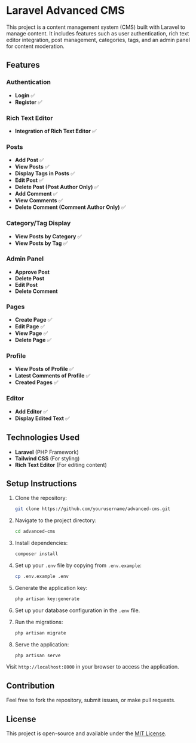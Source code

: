 # Laravel Advanced CMS 

This project is a content management system (CMS) built with Laravel to manage content. It includes features such as user authentication, rich text editor integration, post management, categories, tags, and an admin panel for content moderation.

## Features

### Authentication
- **Login** ✅
- **Register** ✅

### Rich Text Editor
- **Integration of Rich Text Editor** ✅

### Posts
- **Add Post** ✅
- **View Posts** ✅
- **Display Tags in Posts** ✅
- **Edit Post** ✅
- **Delete Post (Post Author Only)** ✅
- **Add Comment** ✅
- **View Comments** ✅
- **Delete Comment (Comment Author Only)** ✅

### Category/Tag Display
- **View Posts by Category** ✅
- **View Posts by Tag** ✅

### Admin Panel
- **Approve Post** 
- **Delete Post** 
- **Edit Post** 
- **Delete Comment** 

### Pages
- **Create Page** ✅
- **Edit Page** ✅
- **View Page** ✅
- **Delete Page** ✅

### Profile
- **View Posts of Profile** ✅
- **Latest Comments of Profile** ✅
- **Created Pages** ✅

### Editor
- **Add Editor** ✅
- **Display Edited Text** ✅

## Technologies Used
- **Laravel** (PHP Framework)
- **Tailwind CSS** (For styling)
- **Rich Text Editor** (For editing content)

## Setup Instructions

1. Clone the repository:
   ```bash
   git clone https://github.com/yourusername/advanced-cms.git
   ```

2. Navigate to the project directory:
   ```bash
   cd advanced-cms
   ```

3. Install dependencies:
   ```bash
   composer install
   ```

4. Set up your `.env` file by copying from `.env.example`:
   ```bash
   cp .env.example .env
   ```

5. Generate the application key:
   ```bash
   php artisan key:generate
   ```

6. Set up your database configuration in the `.env` file.

7. Run the migrations:
   ```bash
   php artisan migrate
   ```

8. Serve the application:
   ```bash
   php artisan serve
   ```

Visit `http://localhost:8000` in your browser to access the application.

## Contribution

Feel free to fork the repository, submit issues, or make pull requests.

## License

This project is open-source and available under the [MIT License](LICENSE).
